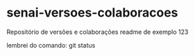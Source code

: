 # senai-versoes-colaboracoes
Repositório de versões e colaborações
readme de exemplo 123

lembrei do comando: git status